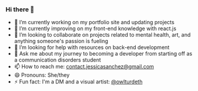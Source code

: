 ### Hi there 👋

<!--
**honeyai/Honeyai** is a ✨ _special_ ✨ repository because its `README.md` (this file) appears on your GitHub profile.

Here are some ideas to get you started:
-->
- 🔭 I’m currently working on my portfolio site and updating projects
- 🌱 I’m currently improving on my front-end knowledge with react.js
- 👯 I’m looking to collaborate on projects related to mental health, art, and anything someone's passion is fueling
- 🤔 I’m looking for help with resources on back-end development
- 💬 Ask me about my journey to becoming a developer from starting off as a communication disorders student
- 📫 How to reach me: contact.jessicasanchez@gmail.com
- 😄 Pronouns: She/they
- ⚡ Fun fact: I'm a DM and a visual artist: [@owlturdeth](https://instagram.com/owlturdeth)


